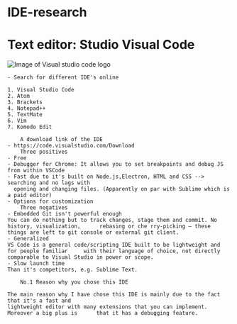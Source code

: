 # IDE-research

# Text editor: Studio Visual Code

![Image of Visual studio code logo](logo_visualstudiocode.png)

    - Search for different IDE's online

	1. Visual Studio Code
	2. Atom
	3. Brackets
	4. Notepad++
	5. TextMate
	6. Vim
	7. Komodo Edit

        A download link of the IDE
	- https://code.visualstudio.com/Download
        Three positives
	- Free
	- Debugger for Chrome: It allows you to set breakpoints and debug JS from within VSCode
	- Fast due to it's built on Node.js,Electron, HTML and CSS --> searching and no lags with 
	  opening and changing files. (Apparently on par with Sublime which is a paid editor)
	- Options for customization
        Three negatives
	- Embedded Git isn't powerful enough
	You can do nothing but to track changes, stage them and commit. No history, visualization, 		rebasing or che rry-picking – these things are left to git console or external git client.
	- Generalized
	VS Code is a general code/scripting IDE built to be lightweight and for people familiar 	with their language of choice, not directly comparable to Visual Studio in power or scope.
	- Slow launch time
	Than it's competitors, e.g. Sublime Text.

        No.1 Reason why you chose this IDE

	The main reason why I have chose this IDE is mainly due to the fact that it's a fast and 
	lightweight editor with many extensions that you can implement. Moreover a big plus is 		that it has a debugging feature.

